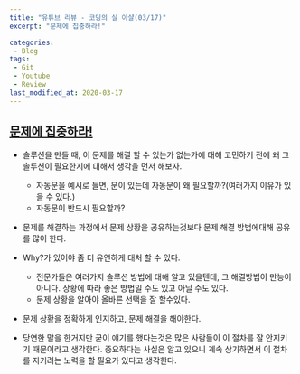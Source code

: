 ```yaml
---
title: "유튜브 리뷰 - 코딩의 실 아샬(03/17)"
excerpt: "문제에 집중하라!"

categories:
 - Blog
tags:
 - Git
 - Youtube
 - Review
last_modified_at: 2020-03-17
---
```




## [문제에 집중하라!](https://youtu.be/HEkBgmDaR10)

* 솔루션을 만들 때, 이 문제를 해결 할 수 있는가 없는가에 대해 고민하기 전에 왜 그 솔루션이 필요한지에 대해서 생각을 먼저 해보자.
  * 자동문을 예시로 들면, 문이 있는데 자동문이 왜 필요할까?(여러가지 이유가 있을 수 있다.)
  * 자동문이 반드시 필요할까?
* 문제를 해결하는 과정에서 문제 상황을 공유하는것보다 문제 해결 방법에대해 공유를 많이 한다.
* Why?가 있어야 좀 더 유연하게 대처 할 수 있다.
  * 전문가들은 여러가지 솔루션 방법에 대해 알고 있을텐데, 그 해결방법이 만능이 아니다. 상황에 따라 좋은 방법일 수도 있고 아닐 수도 있다.
  * 문제 상황을 알아야 올바른 선택을 잘 할수있다.
* 문제 상황을 정확하게 인지하고, 문제 해결을 해야한다.



* 당연한 말을 한거지만 굳이 얘기를 했다는것은 많은 사람들이 이 절차를 잘 안지키기 때문이라고 생각한다. 중요하다는 사실은 알고 있으니 계속 상기하면서 이 절차를 지키려는 노력을 할 필요가 있다고 생각한다.
